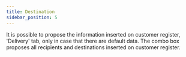 ```yaml
---
title: Destination
sidebar_position: 5
---
```


It is possible to propose the information inserted on customer register, 'Delivery' tab, only in case that there are default data. The combo box proposes all recipients and destinations inserted on customer register.






